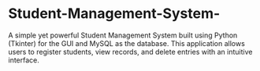 # Student-Management-System-
A simple yet powerful Student Management System built using Python (Tkinter) for the GUI and MySQL as the database. This application allows users to register students, view records, and delete entries with an intuitive interface.

